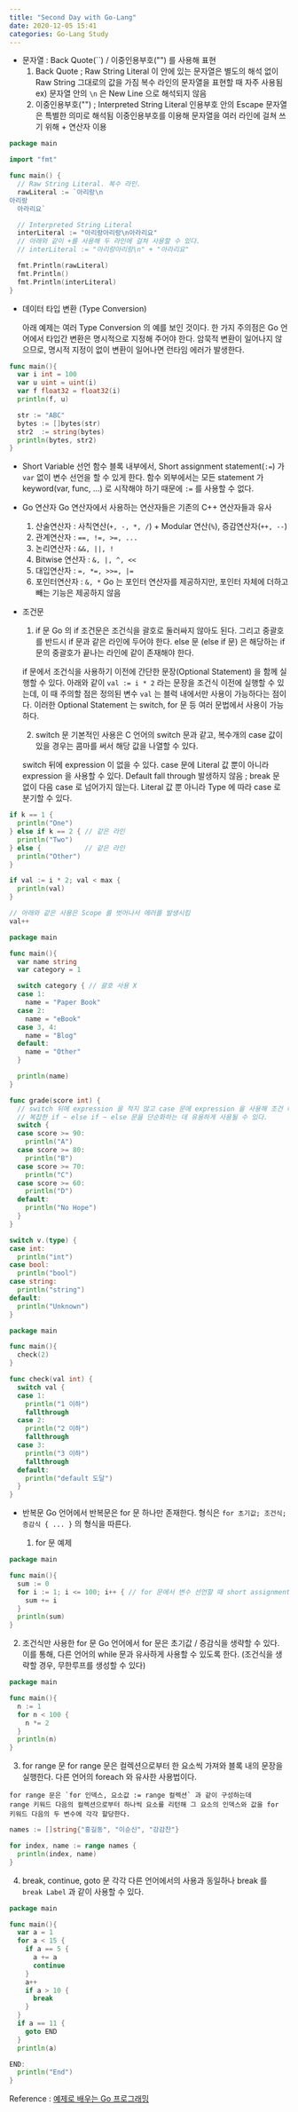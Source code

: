 ```yaml
---
title: "Second Day with Go-Lang"
date: 2020-12-05 15:41
categories: Go-Lang Study
---
```

- 문자열 : Back Quote(\`\`) / 이중인용부호("") 를 사용해 표현
  1. Back Quote ; Raw String Literal
    이 안에 있는 문자열은 별도의 해석 없이 Raw String 그대로의 값을 가짐
    복수 라인의 문자열을 표현할 때 자주 사용됨
    ex) 문자열 안의 `\n` 은 New Line 으로 해석되지 않음
  2. 이중인용부호("") ; Interpreted String Literal
    인용부호 안의 Escape 문자열은 특별한 의미로 해석됨
    이중인용부호를 이용해 문자열을 여러 라인에 걸쳐 쓰기 위해 + 연산자 이용

```go
package main

import "fmt"

func main() {
  // Raw String Literal. 복수 라인.
  rawLiteral := `아리랑\n
아리랑
  아라리요`

  // Interpreted String Literal
  interLiteral := "아리랑아리랑\n아라리요"
  // 아래와 같이 +를 사용해 두 라인에 걸쳐 사용할 수 있다.
  // interLiteral := "아리랑아리랑\n" + "아라리요"

  fmt.Println(rawLiteral)
  fmt.Println()
  fmt.Println(interLiteral)
}
```

- 데이터 타입 변환 (Type Conversion)

  아래 예제는 여러 Type Conversion 의 예를 보인 것이다.
  한 가지 주의점은 Go 언어에서 타입간 변환은 명시적으로 지정해 주어야 한다.
  암묵적 변환이 일어나지 않으므로, 명시적 지정이 없이 변환이 일어나면 런타임 에러가 발생한다.

```go
func main(){
  var i int = 100
  var u uint = uint(i)
  var f float32 = float32(i)
  println(f, u)

  str := "ABC"
  bytes := []bytes(str)
  str2  := string(bytes)
  println(bytes, str2)
}
```

- Short Variable 선언
  함수 블록 내부에서, Short assignment statement(`:=`) 가 `var` 없이 변수 선언을 할 수 있게 한다.
  함수 외부에서는 모든 statement 가 keyword(var, func, ...) 로 시작해야 하기 때문에 `:=` 를 사용할 수 없다.

- Go 연산자
  Go 연산자에서 사용하는 연산자들은 기존의 C++ 연산자들과 유사
  1. 산술연산자 : 사칙연산(`+, -, *, /`) + Modular 연산(`%`), 증감연산자(`++, --`)
  2. 관계연산자 : `==, !=, >=, ...`
  3. 논리연산자 : `&&, ||, !`
  4. Bitwise 연산자 : `&, |, ^, <<`
  5. 대입연산자 : `=, *=, >>=, |=`
  6. 포인터연산자 : `&, *`
    Go 는 포인터 연산자를 제공하지만, 포인터 자체에 더하고 빼는 기능은 제공하지 않음

- 조건문
  1. if 문
    Go 의 if 조건문은 조건식을 괄호로 둘러싸지 않아도 된다.
    그리고 중괄호를 반드시 if 문과 같은 라인에 두어야 한다.
    else 문 (else if 문) 은 해당하는 if 문의 중괄호가 끝나는 라인에 같이 존재해야 한다.

    if 문에서 조건식을 사용하기 이전에 간단한 문장(Optional Statement) 을 함께 실행할 수 있다.
    아래와 같이 `val := i * 2` 라는 문장을 조건식 이전에 실행할 수 있는데,
    이 때 주의할 점은 정의된 변수 `val` 는 블럭 내에서만 사용이 가능하다는 점이다.
    이러한 Optional Statement 는 switch, for 문 등 여러 문법에서 사용이 가능하다.

  2. switch 문
    기본적인 사용은 C 언어의 switch 문과 같고, 복수개의 case 값이 있을 경우는 콤마를 써서 해당 값을 나열할 수 있다.

    switch 뒤에 expression 이 없을 수 있다.
    case 문에 Literal 값 뿐이 아니라 expression 을 사용할 수 있다.
    Default fall through 발생하지 않음 ; break 문 없이 다음 case 로 넘어가지 않는다.
    Literal 값 뿐 아니라 Type 에 따라 case 로 분기할 수 있다.

```go
if k == 1 {
  println("One")
} else if k == 2 { // 같은 라인
  println("Two")
} else {           // 같은 라인
  println("Other")
}
```

```go
if val := i * 2; val < max {
  println(val)
}

// 아래와 같은 사용은 Scope 를 벗어나서 에러를 발생시킴
val++
```

```go
package main

func main(){
  var name string
  var category = 1

  switch category { // 괄호 사용 X
  case 1:
    name = "Paper Book"
  case 2:
    name = "eBook"
  case 3, 4:
    name = "Blog"
  default:
    name = "Other"
  }

  println(name)
}
```

```go
func grade(score int) {
  // switch 뒤에 expression 을 적지 않고 case 문에 expression 을 사용해 조건 비교
  // 복잡한 if ~ else if ~ else 문을 단순화하는 데 유용하게 사용될 수 있다.
  switch {
  case score >= 90:
    println("A")
  case score >= 80:
    println("B")
  case score >= 70:
    println("C")
  case score >= 60:
    println("D")
  default:
    println("No Hope")
  }
}
```

```go
switch v.(type) {
case int:
  println("int")
case bool:
  println("bool")
case string:
  println("string")
default:
  println("Unknown")
}
```

```go
package main

func main(){
  check(2)
}

func check(val int) {
  switch val {
  case 1:
    println("1 이하")
    fallthrough
  case 2:
    println("2 이하")
    fallthrough
  case 3:
    println("3 이하")
    fallthrough
  default:
    println("default 도달")
  }
}
```

- 반복문
  Go 언어에서 반복문은 for 문 하나만 존재한다.
  형식은 `for 초기값; 조건식; 증감식 { ... }` 의 형식을 따른다.

  1. for 문 예제
```go
package main

func main(){
  sum := 0
  for i := 1; i <= 100; i++ { // for 문에서 변수 선언할 때 short assignment (:=) 만 사용 가능
    sum += i
  }
  println(sum)
}
```

  2. 조건식만 사용한 for 문
    Go 언어에서 for 문은 초기값 / 증감식을 생략할 수 있다.
    이를 통해, 다른 언어의 while 문과 유사하게 사용할 수 있도록 한다.
    (조건식을 생략할 경우, 무한루프를 생성할 수 있다)
```go
package main

func main(){
  n := 1
  for n < 100 {
    n *= 2
  }
  println(n)
}
```

  3. for range 문
    for range 문은 컬렉션으로부터 한 요소씩 가져와 블록 내의 문장을 실행한다.
    다른 언어의 foreach 와 유사한 사용법이다.

    for range 문은 `for 인덱스, 요소값 := range 컬렉션` 과 같이 구성하는데
    range 키워드 다음의 컬렉션으로부터 하나씩 요소를 리턴해 그 요소의 인덱스와 값을 for 키워드 다음의 두 변수에 각각 할당한다.
```go
names := []string{"홍길동", "이순신", "강감찬"}

for index, name := range names {
  println(index, name)
}
```

  4. break, continue, goto 문
    각각 다른 언어에서의 사용과 동일하나 break 를 `break Label` 과 같이 사용할 수 있다.

```go
package main

func main(){
  var a = 1
  for a < 15 {
    if a == 5 {
      a += a
      continue
    }
    a++
    if a > 10 {
      break
    }
  }
  if a == 11 {
    goto END
  }
  println(a)

END:
  println("End")
}
```



Reference : [예제로 배우는 Go 프로그래밍][예제로-배우는-Go-프로그래밍]

[예제로-배우는-Go-프로그래밍]: http://golang.site/
